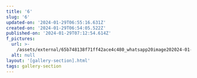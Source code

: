 ```yaml
---
title: '6'
slug: '6'
updated-on: '2024-01-29T06:55:16.631Z'
created-on: '2024-01-29T06:54:05.522Z'
published-on: '2024-01-29T07:12:54.614Z'
f_pictures:
  url: >-
    /assets/external/65b748138f71ff42ace4c480_whatsapp20image202024-01-2720at2015.36.03_157b13ef.jpg
  alt: null
layout: '[gallery-section].html'
tags: gallery-section
---
```



